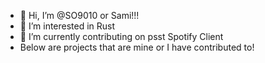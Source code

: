- 👋 Hi, I’m @SO9010 or Sami!!!
- 👀 I’m interested in Rust
- 🌱 I’m currently contributing on psst Spotify Client
- Below are projects that are mine or I have contributed to!
<!---
SO9010/SO9010 is a ✨ special ✨ repository because its `README.md` (this file) appears on your GitHub profile.
You can click the Preview link to take a look at your changes.
--->
